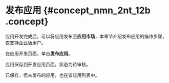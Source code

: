 # 发布应用 {#concept_nmn_2nt_12b .concept}

应用开发完成后，可以将应用发布至**应用市场**，本章节介绍发布应用的操作步骤，仅支持企业版用户。

在应用开发页面，单击**发布应用**。

应用保存到开发应用页面，状态为待审核。

已保存，但未发布的应用，也在该应用列表中。

